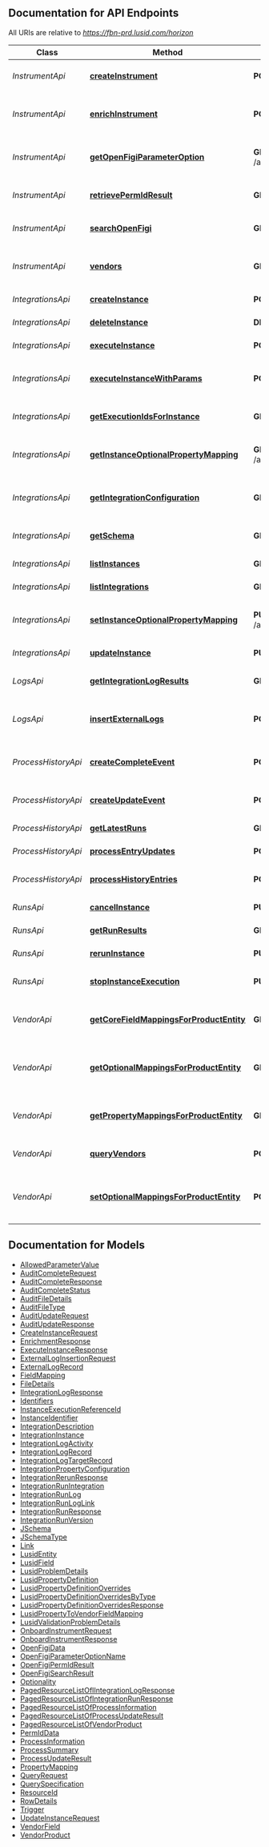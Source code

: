 <a id="documentation-for-api-endpoints"></a>
## Documentation for API Endpoints

All URIs are relative to *https://fbn-prd.lusid.com/horizon*

Class | Method | HTTP request | Description
------------ | ------------- | ------------- | -------------
*InstrumentApi* | [**createInstrument**](docs/InstrumentApi.md#createinstrument) | **POST** /api/instrument/onboarding/create | [EARLY ACCESS] CreateInstrument: Creates and masters instruments with third party vendors.
*InstrumentApi* | [**enrichInstrument**](docs/InstrumentApi.md#enrichinstrument) | **POST** /api/instrument/onboarding/enrich | [EARLY ACCESS] EnrichInstrument: Enriches an existing LUSID instrument using vendor data. Enrichment included identifiers, properties and market data.
*InstrumentApi* | [**getOpenFigiParameterOption**](docs/InstrumentApi.md#getopenfigiparameteroption) | **GET** /api/instrument/onboarding/search/openfigi/parameterOptions | [EARLY ACCESS] GetOpenFigiParameterOption: Get all supported market sector values for OpenFigi search
*InstrumentApi* | [**retrievePermIdResult**](docs/InstrumentApi.md#retrievepermidresult) | **GET** /api/instrument/onboarding/search/permid/{id} | [EARLY ACCESS] RetrievePermIdResult: Retrieve PermId results from a previous query.
*InstrumentApi* | [**searchOpenFigi**](docs/InstrumentApi.md#searchopenfigi) | **GET** /api/instrument/onboarding/search/openfigi | [EARLY ACCESS] SearchOpenFigi: Search OpenFigi for instruments that match the specified terms.
*InstrumentApi* | [**vendors**](docs/InstrumentApi.md#vendors) | **GET** /api/instrument/onboarding/vendors | [EARLY ACCESS] Vendors: Gets the VendorProducts of any supported and licenced integrations for a given market sector and security type.
*IntegrationsApi* | [**createInstance**](docs/IntegrationsApi.md#createinstance) | **POST** /api/integrations/instances | [EXPERIMENTAL] CreateInstance: Create a single integration instance.
*IntegrationsApi* | [**deleteInstance**](docs/IntegrationsApi.md#deleteinstance) | **DELETE** /api/integrations/instances/{instanceId} | [EXPERIMENTAL] DeleteInstance: Delete a single integration instance.
*IntegrationsApi* | [**executeInstance**](docs/IntegrationsApi.md#executeinstance) | **POST** /api/integrations/instances/{instanceId}/execute | [EXPERIMENTAL] ExecuteInstance: Execute an integration instance.
*IntegrationsApi* | [**executeInstanceWithParams**](docs/IntegrationsApi.md#executeinstancewithparams) | **POST** /api/integrations/instances/{instanceId}/executewithparams | [EXPERIMENTAL] ExecuteInstanceWithParams: Execute an integration instance with runtime parameters
*IntegrationsApi* | [**getExecutionIdsForInstance**](docs/IntegrationsApi.md#getexecutionidsforinstance) | **GET** /api/integrations/instances/{instanceId}/executions | [EXPERIMENTAL] GetExecutionIdsForInstance: Get integration instance execution ids.
*IntegrationsApi* | [**getInstanceOptionalPropertyMapping**](docs/IntegrationsApi.md#getinstanceoptionalpropertymapping) | **GET** /api/integrations/instances/configuration/{integration}/{instanceId} | [EXPERIMENTAL] GetInstanceOptionalPropertyMapping: Get the Optional Property Mapping for an Integration Instance
*IntegrationsApi* | [**getIntegrationConfiguration**](docs/IntegrationsApi.md#getintegrationconfiguration) | **GET** /api/integrations/configuration/{integration} | [EXPERIMENTAL] GetIntegrationConfiguration: Get the Field and Property Mapping configuration for a given integration
*IntegrationsApi* | [**getSchema**](docs/IntegrationsApi.md#getschema) | **GET** /api/integrations/schema/{integration} | [EXPERIMENTAL] GetSchema: Get the JSON schema for the details section of an integration instance.
*IntegrationsApi* | [**listInstances**](docs/IntegrationsApi.md#listinstances) | **GET** /api/integrations/instances | [EXPERIMENTAL] ListInstances: List instances across all integrations.
*IntegrationsApi* | [**listIntegrations**](docs/IntegrationsApi.md#listintegrations) | **GET** /api/integrations | [EXPERIMENTAL] ListIntegrations: List available integrations.
*IntegrationsApi* | [**setInstanceOptionalPropertyMapping**](docs/IntegrationsApi.md#setinstanceoptionalpropertymapping) | **PUT** /api/integrations/instances/configuration/{integration}/{instanceId} | [EXPERIMENTAL] SetInstanceOptionalPropertyMapping: Set the Optional Property Mapping for an Integration Instance
*IntegrationsApi* | [**updateInstance**](docs/IntegrationsApi.md#updateinstance) | **PUT** /api/integrations/instances/{instanceId} | [EXPERIMENTAL] UpdateInstance: Update a single integration instance.
*LogsApi* | [**getIntegrationLogResults**](docs/LogsApi.md#getintegrationlogresults) | **GET** /api/logs | [EXPERIMENTAL] GetIntegrationLogResults: Get integration log results
*LogsApi* | [**insertExternalLogs**](docs/LogsApi.md#insertexternallogs) | **POST** /api/logs/{instanceid}/{runid} | [EXPERIMENTAL] InsertExternalLogs: Inserts external logs into the specified ExternalApp Integration instance execution
*ProcessHistoryApi* | [**createCompleteEvent**](docs/ProcessHistoryApi.md#createcompleteevent) | **POST** /api/process-history/event/complete | [EARLY ACCESS] CreateCompleteEvent: Write a completed event to the Horizon Dashboard
*ProcessHistoryApi* | [**createUpdateEvent**](docs/ProcessHistoryApi.md#createupdateevent) | **POST** /api/process-history/event/update | [EARLY ACCESS] CreateUpdateEvent: Write an update event to the Horizon Dashboard
*ProcessHistoryApi* | [**getLatestRuns**](docs/ProcessHistoryApi.md#getlatestruns) | **GET** /api/process-history/$latestRuns | [EARLY ACCESS] GetLatestRuns: Get latest run for each process
*ProcessHistoryApi* | [**processEntryUpdates**](docs/ProcessHistoryApi.md#processentryupdates) | **POST** /api/process-history/entries/$query | [EARLY ACCESS] ProcessEntryUpdates: Get process entry updates for a query
*ProcessHistoryApi* | [**processHistoryEntries**](docs/ProcessHistoryApi.md#processhistoryentries) | **POST** /api/process-history/$query | [EARLY ACCESS] ProcessHistoryEntries: Get process history entries
*RunsApi* | [**cancelInstance**](docs/RunsApi.md#cancelinstance) | **PUT** /api/runs/{runId}/cancel | [EXPERIMENTAL] CancelInstance: Cancels a single instance execution.
*RunsApi* | [**getRunResults**](docs/RunsApi.md#getrunresults) | **GET** /api/runs | [EXPERIMENTAL] GetRunResults: Get run results
*RunsApi* | [**rerunInstance**](docs/RunsApi.md#reruninstance) | **PUT** /api/runs/{runId}/rerun | [EXPERIMENTAL] RerunInstance: Reruns a single instance execution.
*RunsApi* | [**stopInstanceExecution**](docs/RunsApi.md#stopinstanceexecution) | **PUT** /api/runs/{instanceId}/{runId}/stop | [EXPERIMENTAL] StopInstanceExecution: Stops a single instance execution.
*VendorApi* | [**getCoreFieldMappingsForProductEntity**](docs/VendorApi.md#getcorefieldmappingsforproductentity) | **GET** /api/vendor/mappings/fields | [EARLY ACCESS] GetCoreFieldMappingsForProductEntity: Get core field mappings for a given vendor product's entity.
*VendorApi* | [**getOptionalMappingsForProductEntity**](docs/VendorApi.md#getoptionalmappingsforproductentity) | **GET** /api/vendor/mappings/optional | [EARLY ACCESS] GetOptionalMappingsForProductEntity: Get a user defined LUSID property mappings for the specified vendor / LUSID entity.
*VendorApi* | [**getPropertyMappingsForProductEntity**](docs/VendorApi.md#getpropertymappingsforproductentity) | **GET** /api/vendor/mappings/properties | [EARLY ACCESS] GetPropertyMappingsForProductEntity: Gets the property mappings for a given vendor product's entity
*VendorApi* | [**queryVendors**](docs/VendorApi.md#queryvendors) | **POST** /api/vendor/$query | [EARLY ACCESS] QueryVendors: Query for vendors and their packages with entities and sub-entities.
*VendorApi* | [**setOptionalMappingsForProductEntity**](docs/VendorApi.md#setoptionalmappingsforproductentity) | **POST** /api/vendor/mappings/optional | [EARLY ACCESS] SetOptionalMappingsForProductEntity: Create a user defined LUSID property mappings for the specified vendor / LUSID entity.


<a id="documentation-for-models"></a>
## Documentation for Models

 - [AllowedParameterValue](docs/AllowedParameterValue.md)
 - [AuditCompleteRequest](docs/AuditCompleteRequest.md)
 - [AuditCompleteResponse](docs/AuditCompleteResponse.md)
 - [AuditCompleteStatus](docs/AuditCompleteStatus.md)
 - [AuditFileDetails](docs/AuditFileDetails.md)
 - [AuditFileType](docs/AuditFileType.md)
 - [AuditUpdateRequest](docs/AuditUpdateRequest.md)
 - [AuditUpdateResponse](docs/AuditUpdateResponse.md)
 - [CreateInstanceRequest](docs/CreateInstanceRequest.md)
 - [EnrichmentResponse](docs/EnrichmentResponse.md)
 - [ExecuteInstanceResponse](docs/ExecuteInstanceResponse.md)
 - [ExternalLogInsertionRequest](docs/ExternalLogInsertionRequest.md)
 - [ExternalLogRecord](docs/ExternalLogRecord.md)
 - [FieldMapping](docs/FieldMapping.md)
 - [FileDetails](docs/FileDetails.md)
 - [IIntegrationLogResponse](docs/IIntegrationLogResponse.md)
 - [Identifiers](docs/Identifiers.md)
 - [InstanceExecutionReferenceId](docs/InstanceExecutionReferenceId.md)
 - [InstanceIdentifier](docs/InstanceIdentifier.md)
 - [IntegrationDescription](docs/IntegrationDescription.md)
 - [IntegrationInstance](docs/IntegrationInstance.md)
 - [IntegrationLogActivity](docs/IntegrationLogActivity.md)
 - [IntegrationLogRecord](docs/IntegrationLogRecord.md)
 - [IntegrationLogTargetRecord](docs/IntegrationLogTargetRecord.md)
 - [IntegrationPropertyConfiguration](docs/IntegrationPropertyConfiguration.md)
 - [IntegrationRerunResponse](docs/IntegrationRerunResponse.md)
 - [IntegrationRunIntegration](docs/IntegrationRunIntegration.md)
 - [IntegrationRunLog](docs/IntegrationRunLog.md)
 - [IntegrationRunLogLink](docs/IntegrationRunLogLink.md)
 - [IntegrationRunResponse](docs/IntegrationRunResponse.md)
 - [IntegrationRunVersion](docs/IntegrationRunVersion.md)
 - [JSchema](docs/JSchema.md)
 - [JSchemaType](docs/JSchemaType.md)
 - [Link](docs/Link.md)
 - [LusidEntity](docs/LusidEntity.md)
 - [LusidField](docs/LusidField.md)
 - [LusidProblemDetails](docs/LusidProblemDetails.md)
 - [LusidPropertyDefinition](docs/LusidPropertyDefinition.md)
 - [LusidPropertyDefinitionOverrides](docs/LusidPropertyDefinitionOverrides.md)
 - [LusidPropertyDefinitionOverridesByType](docs/LusidPropertyDefinitionOverridesByType.md)
 - [LusidPropertyDefinitionOverridesResponse](docs/LusidPropertyDefinitionOverridesResponse.md)
 - [LusidPropertyToVendorFieldMapping](docs/LusidPropertyToVendorFieldMapping.md)
 - [LusidValidationProblemDetails](docs/LusidValidationProblemDetails.md)
 - [OnboardInstrumentRequest](docs/OnboardInstrumentRequest.md)
 - [OnboardInstrumentResponse](docs/OnboardInstrumentResponse.md)
 - [OpenFigiData](docs/OpenFigiData.md)
 - [OpenFigiParameterOptionName](docs/OpenFigiParameterOptionName.md)
 - [OpenFigiPermIdResult](docs/OpenFigiPermIdResult.md)
 - [OpenFigiSearchResult](docs/OpenFigiSearchResult.md)
 - [Optionality](docs/Optionality.md)
 - [PagedResourceListOfIIntegrationLogResponse](docs/PagedResourceListOfIIntegrationLogResponse.md)
 - [PagedResourceListOfIntegrationRunResponse](docs/PagedResourceListOfIntegrationRunResponse.md)
 - [PagedResourceListOfProcessInformation](docs/PagedResourceListOfProcessInformation.md)
 - [PagedResourceListOfProcessUpdateResult](docs/PagedResourceListOfProcessUpdateResult.md)
 - [PagedResourceListOfVendorProduct](docs/PagedResourceListOfVendorProduct.md)
 - [PermIdData](docs/PermIdData.md)
 - [ProcessInformation](docs/ProcessInformation.md)
 - [ProcessSummary](docs/ProcessSummary.md)
 - [ProcessUpdateResult](docs/ProcessUpdateResult.md)
 - [PropertyMapping](docs/PropertyMapping.md)
 - [QueryRequest](docs/QueryRequest.md)
 - [QuerySpecification](docs/QuerySpecification.md)
 - [ResourceId](docs/ResourceId.md)
 - [RowDetails](docs/RowDetails.md)
 - [Trigger](docs/Trigger.md)
 - [UpdateInstanceRequest](docs/UpdateInstanceRequest.md)
 - [VendorField](docs/VendorField.md)
 - [VendorProduct](docs/VendorProduct.md)

